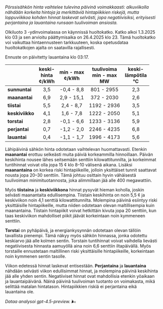 *Pörssisähkön hinta vaihtelee tulevina päivinä voimakkaasti: alkuviikolla nähdään korkeita hintoja ja merkittäviä hintapiikkien riskejä, mutta loppuviikkoa kohden hinnat laskevat selvästi, jopa negatiivisiksi, erityisesti perjantaina ja lauantaina runsaan tuulivoiman ansiosta.*

Olkiluoto 3 -ydinvoimalassa on käynnissä huoltokatko. Katko alkoi 1.3.2025 klo 03 ja sen arvioitu päättymisaika on 26.4.2025 klo 23. Tämä huoltokatko voi vaikuttaa hintaennusteen tarkkuuteen, koska opetusdataa huoltokatkojen ajalta on saatavilla rajallisesti.

Ennuste on päivitetty lauantaina klo 03:17.

|               | keski-<br>hinta<br>¢/kWh | min - max<br>¢/kWh | tuulivoima<br>min - max<br>MW | keski-<br>lämpötila<br>°C |
|:--------------|:------------------------:|:------------------:|:----------------------------:|:-------------------------:|
| **sunnuntai** |           3,5            |     -0,4 - 8,8     |         801 - 2955           |            2,3            |
| **maanantai** |           6,9            |     2,9 - 15,1     |         372 - 2030           |            2,6            |
| **tiistai**   |           5,5            |     2,4 - 8,7      |         1192 - 2936          |            3,5            |
| **keskiviikko** |         4,1            |     1,6 - 7,8      |         1222 - 2050          |            5,1            |
| **torstai**   |           2,8            |     -0,1 - 6,6     |         1233 - 3136          |            5,9            |
| **perjantai** |           0,7            |     -1,2 - 2,0     |         2246 - 4235          |            6,8            |
| **lauantai**  |           0,4            |     -1,1 - 1,7     |         1996 - 4173          |            5,6            |

Lähipäivinä sähkön hinta odotetaan vaihtelevan huomattavasti. Etenkin **maanantai** erottuu selkeästi muita päiviä korkeammilla hinnoillaan. Päivän keskihinta nousee lähes seitsemään senttiin kilowattitunnilta, ja korkeimmat tuntihinnat voivat olla jopa 15 ¢ klo 8–10 välisenä aikana. Lisäksi **maanantaina** on korkea riski hintapiikeille, jolloin yksittäiset tunnit saattavat nousta jopa 20–30 senttiin. Tämä johtuu osittain hyvin vähäisestä tuulivoiman minimituotannosta, joka alimmillaan jää alle 400 megawattiin.

Myös **tiistaina** ja **keskiviikkona** hinnat pysyvät hieman koholla, joskin selvästi maanantaita edullisempina. Tiistain keskihinta on noin 5,5 ¢ ja keskiviikon noin 4,1 senttiä kilowattitunnilta. Molempina päivinä esiintyy riski yksittäisille hintapiikeille, mutta niiden odotetaan olevan maltillisempia kuin maanantaina. Tiistain hintapiikit voivat hetkittäin kivuta jopa 20 senttiin, kun taas keskiviikon mahdolliset piikit jäävät korkeintaan noin kymmeneen senttiin.

**Torstai** on pyhäpäivä, ja energiankysynnän odotetaan olevan tällöin tavallista pienempi. Tämä näkyy myös sähkön hinnassa, jonka odotettu keskiarvo jää alle kolmen sentin. Torstain tuntihinnat voivat vaihdella lievästi negatiivisesta hinnasta aamuyöllä aina noin 6,6 senttiin iltapäivällä. Myös torstaille ennustetaan maltillinen riski yksittäisille hintapiikeille, korkeintaan noin kymmenen sentin tasolle.

Viikon edetessä hinnat laskevat entisestään. **Perjantaina** ja **lauantaina** nähdään selvästi viikon edullisimmat hinnat, ja molempina päivinä keskihinta jää alle yhden sentin. Negatiiviset hinnat ovat mahdollisia etenkin yöaikaan ja lauantaipäivänä. Näinä päivinä tuulivoiman tuotanto on voimakasta, mikä selittää matalan hintatason. Hintapiikkien riskiä ei perjantaina eikä lauantaina ole.

*Dataa analysoi gpt-4.5-preview.* 🌬️
